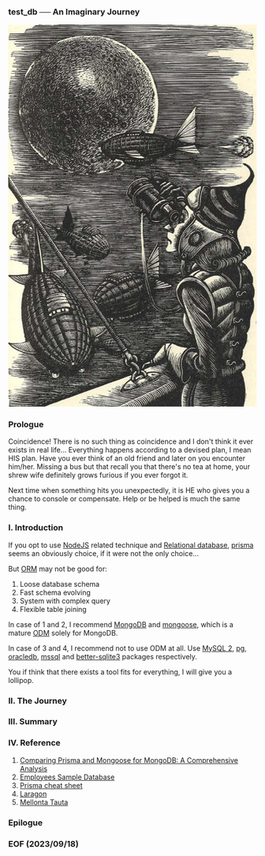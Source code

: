 ### test_db ── An Imaginary Journey

![alt ](img/melontaTauta-667x1024.jpg)

### Prologue
Coincidence! There is no such thing as coincidence and I don't think it ever exists in real life... Everything happens according to a devised plan, I mean HIS plan. Have you ever think of an old friend and later on you encounter him/her. Missing a bus but that recall you that there's no tea at home, your shrew wife definitely grows furious if you ever forgot it. 

Next time when something hits you unexpectedly, it is HE who gives you a chance to console or compensate. Help or be helped is much the same thing. 


### I. Introduction
If you opt to use [NodeJS](https://nodejs.org/en) related technique and [Relational database](https://www.oracle.com/in/database/what-is-a-relational-database/), [prisma](https://www.prisma.io/) seems an obviously choice, if it were not the only choice... 

But [ORM](https://www.freecodecamp.org/news/what-is-an-orm-the-meaning-of-object-relational-mapping-database-tools/) may not be good for: 
1. Loose database schema 
2. Fast schema evolving 
3. System with complex query 
4. Flexible table joining 

In case of 1 and 2, I recommend [MongoDB](https://www.mongodb.com/) and [mongoose](https://mongoosejs.com/), which is a mature [ODM](https://www.dctacademy.com/blog/what-is-object-document-mapper-odm) solely for MongoDB. 

In case of 3 and 4, I recommend not to use ODM at all. Use [MySQL 2](https://www.npmjs.com/package/mysql2), [pg](https://www.npmjs.com/package/pg), [oracledb](https://www.npmjs.com/package/oracledb), [mssql](https://www.npmjs.com/package/mssql) and [better-sqlite3](https://www.npmjs.com/package/better-sqlite3) packages respectively. 

You if think that there exists a tool fits for everything, I will give you a lollipop. 


### II. The Journey


### III. Summary 


### IV. Reference
1. [Comparing Prisma and Mongoose for MongoDB: A Comprehensive Analysis
](https://levelup.gitconnected.com/comparing-prisma-and-mongoose-for-mongodb-a-comprehensive-analysis-531c656fc118
)
2. [Employees Sample Database](https://dev.mysql.com/doc/employee/en/)
3. [Prisma cheat sheet](https://github.com/emanuelefavero/prisma)
4. [Laragon](https://laragon.org/index.html)
5. [Mellonta Tauta](https://poemuseum.org/mellonta-tauta/)


### Epilogue 


### EOF (2023/09/18)